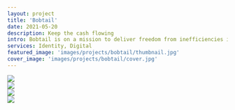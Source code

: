 ```yaml
---
layout: project
title: 'Bobtail'
date: 2021-05-20
description: Keep the cash flowing
intro: Bobtail is on a mission to deliver freedom from inefficiencies in the supply chain and make people happy. We worked with the founders to align on brand attributes that reflected their outlook on the future. Through a cheerful color palette, clean illustrations, and photos of real truckers on the job, the brand has a optimistic tone that reflects their vision of frictionless supply chain.
services: Identity, Digital
featured_image: 'images/projects/bobtail/thumbnail.jpg'
cover_image: 'images/projects/bobtail/cover.jpg'
---
```


<div class="span-12">
    <img src="{{ '/images/projects/bobtail/logo.jpg' | relative_url }}" />
</div>
<div class="span-6 pt3">
    <img src="{{ '/images/projects/bobtail/attributes.jpg' | relative_url }}" />
</div>
<div class="span-6 start-7 pt3">
    <img src="{{ '/images/projects/bobtail/cheery-rings.jpg' | relative_url }}" />
</div>
<div class="span-12 pt3">
    <img src="{{ '/images/projects/bobtail/stationery.jpg' | relative_url }}" />
</div>

